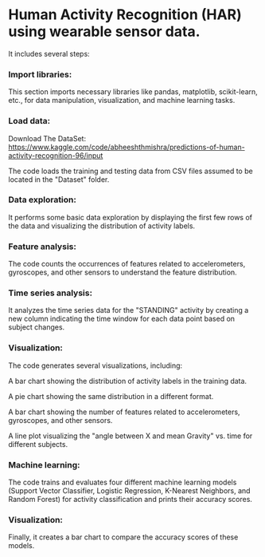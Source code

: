 # Human Activity Recognition (HAR) using wearable sensor data.

It includes several steps:

### Import libraries:

This section imports necessary libraries like pandas, matplotlib, scikit-learn, etc., for data manipulation, visualization, and machine learning tasks.

### Load data: 

Download The DataSet: https://www.kaggle.com/code/abheeshthmishra/predictions-of-human-activity-recognition-96/input

The code loads the training and testing data from CSV files assumed to be located in the "Dataset" folder.

### Data exploration: 

It performs some basic data exploration by displaying the first few rows of the data and visualizing the distribution of activity labels.

### Feature analysis:

The code counts the occurrences of features related to accelerometers, gyroscopes, and other sensors to understand the feature distribution.

### Time series analysis:

It analyzes the time series data for the "STANDING" activity by creating a new column indicating the time window for each data point based on subject changes.

### Visualization:

The code generates several visualizations, including:

A bar chart showing the distribution of activity labels in the training data.

A pie chart showing the same distribution in a different format.

A bar chart showing the number of features related to accelerometers, gyroscopes, and other sensors.

A line plot visualizing the "angle between X and mean Gravity" vs. time for different subjects.

### Machine learning:

The code trains and evaluates four different machine learning models (Support Vector Classifier, Logistic Regression, K-Nearest Neighbors, and Random Forest) for activity classification and prints their accuracy scores.

### Visualization:

Finally, it creates a bar chart to compare the accuracy scores of these models.
